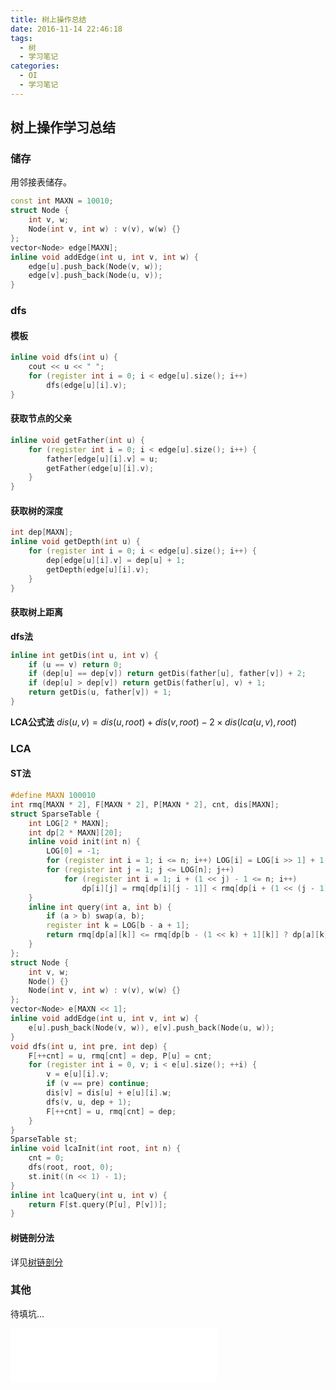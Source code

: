 ```yaml
---
title: 树上操作总结
date: 2016-11-14 22:46:18
tags:
  - 树
  - 学习笔记
categories:
  - OI
  - 学习笔记
---
```

## 树上操作学习总结
### 储存
用邻接表储存。
``` cpp
const int MAXN = 10010;
struct Node {
    int v, w;
    Node(int v, int w) : v(v), w(w) {}
};
vector<Node> edge[MAXN];
inline void addEdge(int u, int v, int w) {
    edge[u].push_back(Node(v, w));
    edge[v].push_back(Node(u, v));
}
```
<!-- more -->
### dfs
#### 模板
``` cpp
inline void dfs(int u) {
    cout << u << " ";
    for (register int i = 0; i < edge[u].size(); i++)
        dfs(edge[u][i].v);
}
```
#### 获取节点的父亲
``` cpp
inline void getFather(int u) {
    for (register int i = 0; i < edge[u].size(); i++) {
        father[edge[u][i].v] = u;
        getFather(edge[u][i].v);
    }
}
```
#### 获取树的深度
``` cpp
int dep[MAXN];
inline void getDepth(int u) {
    for (register int i = 0; i < edge[u].size(); i++) {
        dep[edge[u][i].v] = dep[u] + 1;
        getDepth(edge[u][i].v);
    }
}
```
#### 获取树上距离
**dfs法**
``` cpp
inline int getDis(int u, int v) {
    if (u == v) return 0;
    if (dep[u] == dep[v]) return getDis(father[u], father[v]) + 2;
    if (dep[u] > dep[v]) return getDis(father[u], v) + 1;
    return getDis(u, father[v]) + 1;
}
```
**LCA公式法**
$dis(u, v)=dis(u,root)+dis(v,root)-2 \times dis(lca(u,v),root)$
### LCA
#### ST法
``` cpp
#define MAXN 100010
int rmq[MAXN * 2], F[MAXN * 2], P[MAXN * 2], cnt, dis[MAXN];
struct SparseTable {
    int LOG[2 * MAXN];
    int dp[2 * MAXN][20];
    inline void init(int n) {
        LOG[0] = -1;
        for (register int i = 1; i <= n; i++) LOG[i] = LOG[i >> 1] + 1, dp[i][0] = i;
        for (register int j = 1; j <= LOG[n]; j++)
            for (register int i = 1; i + (1 << j) - 1 <= n; i++)
                dp[i][j] = rmq[dp[i][j - 1]] < rmq[dp[i + (1 << (j - 1))][j - 1]] ? dp[i][j - 1] : dp[i + (1 << (j - 1))][j - 1];
    }
    inline int query(int a, int b) {
        if (a > b) swap(a, b);
        register int k = LOG[b - a + 1];
        return rmq[dp[a][k]] <= rmq[dp[b - (1 << k) + 1][k]] ? dp[a][k] : dp[b - (1 << k) + 1][k];
    }
};
struct Node {
    int v, w;
    Node() {}
    Node(int v, int w) : v(v), w(w) {}
};
vector<Node> e[MAXN << 1];
inline void addEdge(int u, int v, int w) {
    e[u].push_back(Node(v, w)), e[v].push_back(Node(u, w));
}
void dfs(int u, int pre, int dep) {
    F[++cnt] = u, rmq[cnt] = dep, P[u] = cnt;
    for (register int i = 0, v; i < e[u].size(); ++i) {
        v = e[u][i].v;
        if (v == pre) continue;
        dis[v] = dis[u] + e[u][i].w;
        dfs(v, u, dep + 1);
        F[++cnt] = u, rmq[cnt] = dep;
    }
}
SparseTable st;
inline void lcaInit(int root, int n) {
    cnt = 0;
    dfs(root, root, 0);
    st.init((n << 1) - 1);
}
inline int lcaQuery(int u, int v) {
    return F[st.query(P[u], P[v])];
}
```
#### 树链剖分法
详见[树链剖分](http://oi.xehoth.cc/2016/11/14/树链剖分学习总结/)
### 其他
待填坑...
<iframe frameborder="no" border="0" marginwidth="0" marginheight="0" width=330 height=86 src="//music.163.com/outchain/player?type=2&id=22645087&auto=1&height=66"></iframe>
